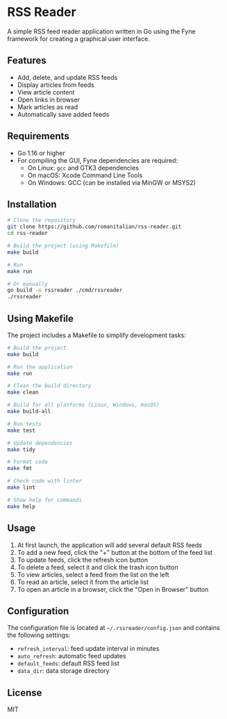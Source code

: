 # RSS Reader

A simple RSS feed reader application written in Go using the Fyne framework for creating a graphical user interface.

## Features

- Add, delete, and update RSS feeds
- Display articles from feeds
- View article content
- Open links in browser
- Mark articles as read
- Automatically save added feeds

## Requirements

- Go 1.16 or higher
- For compiling the GUI, Fyne dependencies are required:
  - On Linux: `gcc` and GTK3 dependencies
  - On macOS: Xcode Command Line Tools
  - On Windows: GCC (can be installed via MinGW or MSYS2)

## Installation

```bash
# Clone the repository
git clone https://github.com/romanitalian/rss-reader.git
cd rss-reader

# Build the project (using Makefile)
make build

# Run
make run

# Or manually
go build -o rssreader ./cmd/rssreader
./rssreader
```

## Using Makefile

The project includes a Makefile to simplify development tasks:

```bash
# Build the project
make build

# Run the application
make run

# Clean the build directory
make clean

# Build for all platforms (Linux, Windows, macOS)
make build-all

# Run tests
make test

# Update dependencies
make tidy

# Format code
make fmt

# Check code with linter
make lint

# Show help for commands
make help
```

## Usage

1. At first launch, the application will add several default RSS feeds
2. To add a new feed, click the "+" button at the bottom of the feed list
3. To update feeds, click the refresh icon button
4. To delete a feed, select it and click the trash icon button
5. To view articles, select a feed from the list on the left
6. To read an article, select it from the article list
7. To open an article in a browser, click the "Open in Browser" button

## Configuration

The configuration file is located at `~/.rssreader/config.json` and contains the following settings:

- `refresh_interval`: feed update interval in minutes
- `auto_refresh`: automatic feed updates
- `default_feeds`: default RSS feed list
- `data_dir`: data storage directory

## License

MIT
